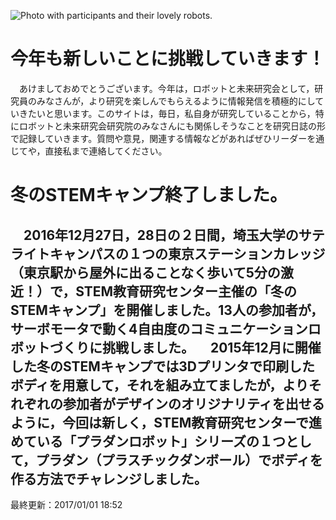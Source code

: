 ![Photo with participants and their lovely robots.](https://content-jp.drive.amazonaws.com/cdproxy/templink/Tvx6PeZdJdJL69Pf2OMg1eoi-2xy0sIXpuaTjyxOtCIeJxFPc/alt/thumb?viewBox=1440)

# 今年も新しいことに挑戦していきます！
　あけましておめでとうございます。今年は，ロボットと未来研究会として，研究員のみなさんが，より研究を楽しんでもらえるように情報発信を積極的にしていきたいと思います。このサイトは，毎日，私自身が研究していることから，特にロボットと未来研究会研究院のみなさんにも関係しそうなことを研究日誌の形で記録していきます。質問や意見，関連する情報などがあればぜひリーダーを通じてや，直接私まで連絡してください。

# 冬のSTEMキャンプ終了しました。
　2016年12月27日，28日の２日間，埼玉大学のサテライトキャンパスの１つの東京ステーションカレッジ（東京駅から屋外に出ることなく歩いて5分の激近！）で，STEM教育研究センター主催の「冬のSTEMキャンプ」を開催しました。13人の参加者が，サーボモータで動く4自由度のコミュニケーションロボットづくりに挑戦しました。
　2015年12月に開催した冬のSTEMキャンプでは3Dプリンタで印刷したボディを用意して，それを組み立てましたが，よりそれぞれの参加者がデザインのオリジナリティを出せるように，今回は新しく，STEM教育研究センターで進めている「プラダンロボット」シリーズの１つとして，プラダン（プラスチックダンボール）でボディを作る方法でチャレンジしました。
---
最終更新：2017/01/01 18:52
